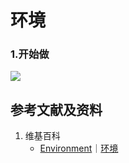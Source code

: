 # 环境

### 1.开始做

![](/images/强化学习/基本概念和经典实验/环境/1a1.png)

## 参考文献及资料

1. 维基百科
	- [Environment](https://en.wikipedia.org/wiki/Environment)｜[环境](https://zh.wikipedia.org/wiki/环境) 

